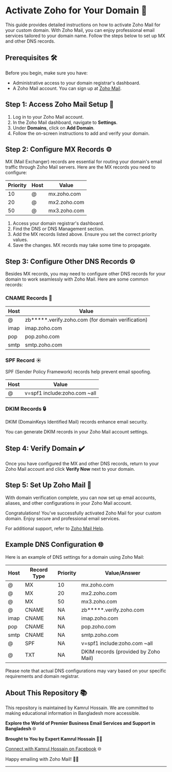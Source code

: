 

# Activate Zoho for Your Domain 🔐

This guide provides detailed instructions on how to activate Zoho Mail for your custom domain. With Zoho Mail, you can enjoy professional email services tailored to your domain name. Follow the steps below to set up MX and other DNS records.

## Prerequisites 🛠️

Before you begin, make sure you have:

- Administrative access to your domain registrar's dashboard.
- A Zoho Mail account. You can sign up at [Zoho Mail](https://www.zoho.com/mail/).

## Step 1: Access Zoho Mail Setup 🚀

1. Log in to your Zoho Mail account.
2. In the Zoho Mail dashboard, navigate to **Settings**.
3. Under **Domains**, click on **Add Domain**.
4. Follow the on-screen instructions to add and verify your domain.

## Step 2: Configure MX Records ⚙️

MX (Mail Exchanger) records are essential for routing your domain's email traffic through Zoho Mail servers. Here are the MX records you need to configure:

| Priority | Host | Value |
|----------|------|-------|
| 10       | @    | mx.zoho.com |
| 20       | @    | mx2.zoho.com |
| 50       | @    | mx3.zoho.com |

1. Access your domain registrar's dashboard.
2. Find the DNS or DNS Management section.
3. Add the MX records listed above. Ensure you set the correct priority values.
4. Save the changes. MX records may take some time to propagate.

## Step 3: Configure Other DNS Records ⚙️

Besides MX records, you may need to configure other DNS records for your domain to work seamlessly with Zoho Mail. Here are some common records:

### CNAME Records 🔄

| Host | Value |
|------|-------|
| @    | zb*****.verify.zoho.com (for domain verification) |
| imap | imap.zoho.com |
| pop   | pop.zoho.com |
| smtp | smtp.zoho.com |

### SPF Record ☀️

SPF (Sender Policy Framework) records help prevent email spoofing.

| Host | Value |
|------|-------|
| @    | v=spf1 include:zoho.com ~all |

### DKIM Records 🔒

DKIM (DomainKeys Identified Mail) records enhance email security.

You can generate DKIM records in your Zoho Mail account settings.

## Step 4: Verify Domain ✔️

Once you have configured the MX and other DNS records, return to your Zoho Mail account and click **Verify Now** next to your domain.

## Step 5: Set Up Zoho Mail 📧

With domain verification complete, you can now set up email accounts, aliases, and other configurations in your Zoho Mail account.

Congratulations! You've successfully activated Zoho Mail for your custom domain. Enjoy secure and professional email services.

For additional support, refer to [Zoho Mail Help](https://www.zoho.com/mail/help/).

## Example DNS Configuration 🌐

Here is an example of DNS settings for a domain using Zoho Mail:

| Host | Record Type | Priority | Value/Answer |
|------|-------------|----------|--------------|
| @    | MX          | 10       | mx.zoho.com |
| @    | MX          | 20       | mx2.zoho.com |
| @    | MX          | 50       | mx3.zoho.com |
| @    | CNAME       | NA       | zb*****.verify.zoho.com |
| imap | CNAME       | NA       | imap.zoho.com |
| pop  | CNAME       | NA       | pop.zoho.com |
| smtp | CNAME       | NA       | smtp.zoho.com |
| @    | SPF         | NA       | v=spf1 include:zoho.com ~all |
| @    | TXT         | NA       | DKIM records (provided by Zoho Mail) |

Please note that actual DNS configurations may vary based on your specific requirements and domain registrar.

## About This Repository 📚

This repository is maintained by Kamrul Hossain. We are committed to making educational information in Bangladesh more accessible.

**Explore the World of Premier Business Email Services and Support in Bangladesh** 🌐

**Brought to You by Expert Kamrul Hossain** 👨‍💼

[Connect with Kamrul Hossain on Facebook](https://www.facebook.com/EliteKamrul) 🌐

Happy emailing with Zoho Mail! 📧🚀

---

